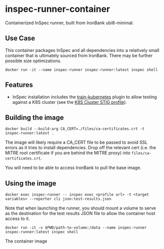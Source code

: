 # inspec-runner-container

Containerized InSpec runner, built from IronBank ubi8-minimal.

## Use Case

This container packages InSpec and all dependencies into a relatively small container that is ultimately sourced from IronBank. There may be further possible size optimizations.

`docker run -it --name inspec-runner inspec-runner:latest inspec shell`

## Features

- InSpec installation includes the [train-kubernetes](https://github.com/bgeesaman/train-kubernetes) plugin to allow testing against a K8S cluster (see the [K8S Cluster STIG profile](https://github.com/mitre/k8s-cluster-stig-baseline)).

## Building the image

`docker build --build-arg CA_CERT=./files/ca-certificates.crt -t inspec-runner:latest .`

The image will likely require a CA_CERT file to be passed to avoid SSL errors as it tries to install dependencies. Drop off the relevant cert (i.e. the MITRE root certificate if you are behind the MITRE proxy) into `files/ca-certificates.crt`.

You will need to be able to access IronBank to pull the base image.

## Using the image

`docker exec inspec-runner -- inspec exec <profile url> -t <target variables> --reporter cli json:test-results.json`

Note that when launching the runner, you should mount a volume to serve as the destination for the test results JSON file to allow the container host access to it.
  ``` shell
  docker run -it -v $PWD/path-to-volume:/data --name inspec-runner inspec-runner:latest inspec shell
  ```
The container image

